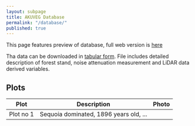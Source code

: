 ```yaml
---
layout: subpage
title: AKUVEG Database
permalink: "/database/"
published: true
---
```


This page features preview of database, full web version is [here]()  

Tha data can be downloaded in [tabular form](https://github.com/VUKOZ-OEL/AKUVEG/blob/main/database/database.txt). File includes detailed description of forest stand, noise attenuation measurement and LiDAR data derived variables.  



## Plots

| Plot  | Description | Photo |
| ----------------------------- | --------------------------- |  --------------------------- |         
| Plot no 1 | Sequoia dominated, 1896 years old, ...  |   
